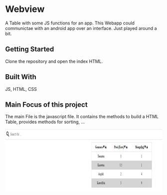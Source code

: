 # Webview
A Table with some JS functions for an app. This Webapp could communictae with an android app over an interface.
Just played around a bit. 

## Getting Started
Clone the repository and open the index HTML.

## Built With
JS, HTML, CSS


## Main Focus of this project

The main File is the javascript file.
It contains the methods to build a HTML Table, provides methods for sorting, ... <br>

<img src="Preview.PNG" height="200px" title="Preview of APP">
